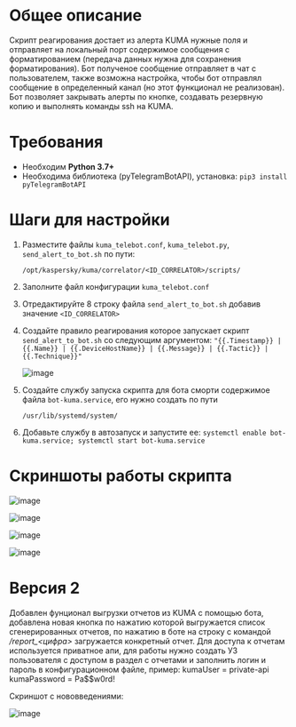 # Общее описание
Скрипт реагирования достает из алерта KUMA нужные поля и отправляет на локальный порт содержимое сообщения с форматированием (передача данных нужна для сохранения форматирования). Бот полученое сообщение отправляет в чат с пользователем, также возможна настройка, чтобы бот отправлял сообщение в определенный канал (но этот функционал не реализован). Бот позволяет закрывать алерты по кнопке, создавать резервную копию и выполнять команды ssh на KUMA.

# Требования
- Необходим **Python 3.7+**
- Необходима библиотека (pyTelegramBotAPI), установка: `pip3 install pyTelegramBotAPI`

# Шаги для настройки
1. Разместите файлы `kuma_telebot.conf`, `kuma_telebot.py`, `send_alert_to_bot.sh` по пути:
   ```console
   /opt/kaspersky/kuma/correlator/<ID_CORRELATOR>/scripts/
   ```
2. Заполните файл конфигурации `kuma_telebot.conf`
3. Отредактируйте 8 строку файла `send_alert_to_bot.sh` добавив значение `<ID_CORRELATOR>`
4. Создайте правило реагирования которое запускает скрипт `send_alert_to_bot.sh` со следующим аргументом:
   `"{{.Timestamp}} | {{.Name}} | {{.DeviceHostName}} | {{.Message}} | {{.Tactic}} | {{.Technique}}"`
   
   ![image](https://github.com/user-attachments/assets/3fbcdff2-52ea-4006-a33b-ca81a51a102b)

5. Создайте службу запуска скрипта для бота сморти содержимое файла `bot-kuma.service`, его нужно создать по пути
   ```console
   /usr/lib/systemd/system/
   ```
6. Добавьте службу в автозапуск и запустите ее: `systemctl enable bot-kuma.service; systemctl start bot-kuma.service`

# Скриншоты работы скрипта
![image](https://github.com/borross/kuma_telebot/assets/39199196/379a4b1d-44b5-443a-9117-f82d81a8b174)

![image](https://github.com/borross/kuma_telebot/assets/39199196/c1fbdc5c-2828-45cf-ac90-5fa5be1a99d0)

![image](https://github.com/borross/kuma_telebot/assets/39199196/c6d23989-c6d6-4e54-b98b-6107fd713c38)

![image](https://github.com/borross/kuma_telebot/assets/39199196/2ae40c6d-6278-4ada-8600-afe5433baa08)

# Версия 2
Добавлен фунционал выгрузки отчетов из KUMA с помощью бота, добавлена новая кнопка по нажатию которой выгружается список сгенерированных отчетов, по нажатию в боте на строку с командой */report_<цифра>* загружается конкретный отчет. Для доступа к отчетам используется приватное апи, для работы нужно создать УЗ пользователя с доступом в раздел с отчетами и заполнить логин и пароль в конфигурационном файле, пример: kumaUser = private-api
kumaPassword = Pa$$w0rd!

Скриншот с нововведениями:

![image](https://github.com/borross/kuma_telebot/assets/39199196/b7fcb51e-e029-4b8d-a00b-00004c650a38)
